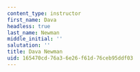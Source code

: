 ```yaml
---
content_type: instructor
first_name: Dava
headless: true
last_name: Newman
middle_initial: ''
salutation: ''
title: Dava Newman
uid: 165470cd-76a3-6e26-f61d-76ceb95ddf03
---
```

